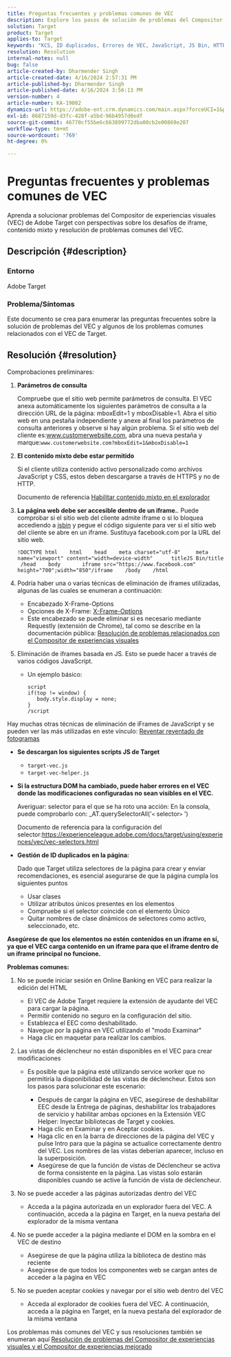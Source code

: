 ```yaml
---
title: Preguntas frecuentes y problemas comunes de VEC
description: Explore los pasos de solución de problemas del Compositor de experiencias visuales (VEC) de Adobe Target y aprenda a gestionar problemas de iframe y contenido mixto.
solution: Target
product: Target
applies-to: Target
keywords: "KCS, ID duplicados, Errores de VEC, JavaScript, JS Bin, HTTPS, HTTP, CSS, Estructura DOM, EEC, Problemas de carga de VEC, Shadow DOM, Componentes web, FAQ"
resolution: Resolution
internal-notes: null
bug: false
article-created-by: Dharmender Singh
article-created-date: 4/16/2024 2:57:31 PM
article-published-by: Dharmender Singh
article-published-date: 4/16/2024 3:56:13 PM
version-number: 4
article-number: KA-19002
dynamics-url: https://adobe-ent.crm.dynamics.com/main.aspx?forceUCI=1&pagetype=entityrecord&etn=knowledgearticle&id=1bad9da0-01fc-ee11-a1fe-6045bd026dc7
exl-id: 0687159d-d3fc-428f-a5bd-96b4957d0edf
source-git-commit: 46770cf55be6c663899772dba00cb2e00869e207
workflow-type: tm+mt
source-wordcount: '769'
ht-degree: 0%

---
```


# Preguntas frecuentes y problemas comunes de VEC


Aprenda a solucionar problemas del Compositor de experiencias visuales (VEC) de Adobe Target con perspectivas sobre los desafíos de iframe, contenido mixto y resolución de problemas comunes del VEC.

## Descripción {#description}


### Entorno

Adobe Target

### Problema/Síntomas

Este documento se crea para enumerar las preguntas frecuentes sobre la solución de problemas del VEC y algunos de los problemas comunes relacionados con el VEC de Target.


## Resolución {#resolution}


Comprobaciones preliminares:

1. <b>Parámetros de consulta</b>

   Compruebe que el sitio web permite parámetros de consulta. El VEC anexa automáticamente los siguientes parámetros de consulta a la dirección URL de la página: mboxEdit=1 y mboxDisable=1. Abra el sitio web en una pestaña independiente y anexe al final los parámetros de consulta anteriores y observe si hay algún problema. Si el sitio web del cliente es:www.customerwebsite.com, abra una nueva pestaña y marque:`www.customerwebsite.com?mboxEdit=1&mboxDisable=1`
2. <b>El contenido mixto debe estar permitido</b>

   Si el cliente utiliza contenido activo personalizado como archivos JavaScript y CSS, estos deben descargarse a través de HTTPS y no de HTTP.

   Documento de referencia [Habilitar contenido mixto en el explorador](https://experienceleague.adobe.com/docs/target/using/experiences/vec/troubleshoot-composer/mixed-content.html?lang=en)
3. <b>La página web debe ser accesible dentro de un iframe.</b>. Puede comprobar si el sitio web del cliente admite iframe o si lo bloquea accediendo a [jsbin](https://jsbin.com/) y pegue el código siguiente para ver si el sitio web del cliente se abre en un iframe. Sustituya facebook.com por la URL del sitio web.






   ```
   !DOCTYPE html    html    head    meta charset="utf-8"     meta name="viewport" content="width=device-width"      titleJS Bin/title     /head    body       iframe src="https://www.facebook.com" height="700";width="850"/iframe    /body    /html
   ```




4. Podría haber una o varias técnicas de eliminación de iframes utilizadas, algunas de las cuales se enumeran a continuación:
   - Encabezado X-Frame-Options
   - Opciones de X-Frame: [X-Frame-Options](https://developer.mozilla.org/en-US/docs/Web/HTTP/Headers/X-Frame-Options)
   - Este encabezado se puede eliminar si es necesario mediante Requestly (extensión de Chrome), tal como se describe en la documentación pública: [Resolución de problemas relacionados con el Compositor de experiencias visuales](https://experienceleague.adobe.com/docs/target/using/experiences/vec/troubleshoot-composer/troubleshooting-issues-related-to-the-visual-experience-composer-vec.html?lang=en)
5. Eliminación de iframes basada en JS. Esto se puede hacer a través de varios códigos JavaScript.
   - Un ejemplo básico: 

     ```
     script
     if(top != window) {
        body.style.display = none;    
     }
     /script
     ```

Hay muchas otras técnicas de eliminación de iFrames de JavaScript y se pueden ver las más utilizadas en este vínculo: [Reventar reventado de fotogramas](https://seclab.stanford.edu/websec/framebusting/framebust.pdf)


- <b>Se descargan los siguientes scripts JS de Target</b>

   - `target-vec.js`
   - `target-vec-helper.js`
- <b>Si la estructura DOM ha cambiado, puede haber errores en el VEC donde las modificaciones configuradas no sean visibles en el VEC.</b>

  Averiguar: selector para el que se ha roto una acción: En la consola, puede comprobarlo con: _AT.querySelectorAll(&#39;`<` selector`>` &#39;)

  Documento de referencia para la configuración del selector:https://experienceleague.adobe.com/docs/target/using/experiences/vec/vec-selectors.html
- <b>Gestión de ID duplicados en la página:</b>

  Dado que Target utiliza selectores de la página para crear y enviar recomendaciones, es esencial asegurarse de que la página cumpla los siguientes puntos

   - Usar clases
   - Utilizar atributos únicos presentes en los elementos
   - Compruebe si el selector coincide con el elemento Único
   - Quitar nombres de clase dinámicos de selectores como activo, seleccionado, etc.


<b>Asegúrese de que los elementos no estén contenidos en un iframe en sí, ya que el VEC carga contenido en un iframe para que el iframe dentro de un iframe principal no funcione.</b>

<b>Problemas comunes: </b>

1. No se puede iniciar sesión en Online Banking en VEC para realizar la edición del HTML
   - El VEC de Adobe Target requiere la extensión de ayudante del VEC para cargar la página.
   - Permitir contenido no seguro en la configuración del sitio.
   - Establezca el EEC como deshabilitado.
   - Navegue por la página en VEC utilizando el &quot;modo Examinar&quot;
   - Haga clic en maquetar para realizar los cambios.
2. Las vistas de déclencheur no están disponibles en el VEC para crear modificaciones

   - Es posible que la página esté utilizando service worker que no permitiría la disponibilidad de las vistas de déclencheur. Estos son los pasos para solucionar este escenario:

      - Después de cargar la página en VEC, asegúrese de deshabilitar EEC desde la Entrega de páginas, deshabilitar los trabajadores de servicio y habilitar ambas opciones en la Extensión VEC Helper: Inyectar bibliotecas de Target y cookies.
      - Haga clic en Examinar y en Aceptar cookies.
      - Haga clic en en la barra de direcciones de la página del VEC y pulse Intro para que la página se actualice correctamente dentro del VEC. Los nombres de las vistas deberían aparecer, incluso en la superposición.
      - Asegúrese de que la función de vistas de Déclencheur se activa de forma consistente en la página. Las vistas solo estarán disponibles cuando se active la función de vista de déclencheur.
3. No se puede acceder a las páginas autorizadas dentro del VEC

   - Acceda a la página autorizada en un explorador fuera del VEC. A continuación, acceda a la página en Target, en la nueva pestaña del explorador de la misma ventana
4. No se puede acceder a la página mediante el DOM en la sombra en el VEC de destino

   - Asegúrese de que la página utiliza la biblioteca de destino más reciente
   - Asegúrese de que todos los componentes web se cargan antes de acceder a la página en VEC
5. No se pueden aceptar cookies y navegar por el sitio web dentro del VEC

   - Acceda al explorador de cookies fuera del VEC. A continuación, acceda a la página en Target, en la nueva pestaña del explorador de la misma ventana


Los problemas más comunes del VEC y sus resoluciones también se enumeran aquí
[Resolución de problemas del Compositor de experiencias visuales y el Compositor de experiencias mejorado](https://experienceleague.adobe.com/docs/target/using/experiences/vec/troubleshoot-composer/troubleshoot-composer.html?lang=en)
